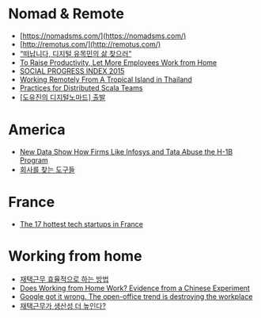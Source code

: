 Nomad & Remote
==============
* [https://nomadsms.com/](https://nomadsms.com/)
* [http://remotus.com/](http://remotus.com/)
* [“떠납니다, 디지털 유목민의 삶 찾으러”](http://www.bloter.net/archives/224710)
* [To Raise Productivity, Let More Employees Work from Home](https://hbr.org/2014/01/to-raise-productivity-let-more-employees-work-from-home)
* [SOCIAL PROGRESS INDEX 2015](http://www.socialprogressimperative.org/data/spi#data_table/countries/com1/dim1,com1,dim2,com8,dim3)
* [Working Remotely From A Tropical Island in Thailand](http://blog.mobilejazz.com/working-remotely-from-a-tropical-island-in-thailand/)
* [Practices for Distributed Scala Teams](http://underscore.io/blog/posts/2015/04/24/distributed-teams.html)
* [[도유진의 디지털노마드] 출발](http://www.bloter.net/archives/226795)

# America
* [New Data Show How Firms Like Infosys and Tata Abuse the H-1B Program](http://www.epi.org/blog/new-data-infosys-tata-abuse-h-1b-program/)
* [회사를 찾는 도구들](http://siliconbeachstory.com/job-searching-tools/)

# France
* [The 17 hottest tech startups in France](http://uk.businessinsider.com/the-17-hottest-tech-startups-in-france-2015-4)

# Working from home
* [재택근무 효율적으로 하는 방법](http://ppss.kr/archives/38963)
* [Does Working from Home Work? Evidence from a Chinese Experiment](http://www.nber.org/papers/w18871)
* [Google got it wrong. The open-office trend is destroying the workplace](http://www.washingtonpost.com/posteverything/wp/2014/12/30/google-got-it-wrong-the-open-office-trend-is-destroying-the-workplace/?postshare=1051429409402997)
* [재택근무가 생산성 더 높인다?](http://techholic.co.kr/archives/32353)